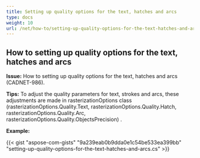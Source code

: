```yaml
---
title: Setting up quality options for the text, hatches and arcs
type: docs
weight: 10
url: /net/how-to/setting-up-quality-options-for-the-text-hatches-and-arcs/
---
```


## **How to setting up quality options for the text, hatches and arcs**

**Issue:** How to setting up quality options for the text, hatches and arcs (CADNET-986).

**Tips:** To adjust the quality parameters for text, strokes and arcs, these adjustments are made in rasterizationOptions class (rasterizationOptions.Quality.Text, rasterizationOptions.Quality.Hatch, rasterizationOptions.Quality.Arc, rasterizationOptions.Quality.ObjectsPrecision)
.

**Example:**

{{< gist "aspose-com-gists" "9a239eab0b9dda0e1c54be533ea399bb" "setting-up-quality-options-for-the-text-hatches-and-arcs.cs" >}}